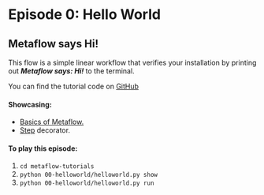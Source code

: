 # Episode 0: Hello World

## Metaflow says Hi!

This flow is a simple linear workflow that verifies your installation by printing out _**Metaflow says: Hi!**_ to the terminal.

You can find the tutorial code on [GitHub](https://github.com/Netflix/metaflow/tree/master/metaflow/tutorials/00-helloworld)

#### Showcasing:

- [Basics of Metaflow.](../../../metaflow/basics)
- [Step](../../../metaflow/basics#what-should-be-a-step) decorator.

#### To play this episode:

1. `cd metaflow-tutorials`
2. `python 00-helloworld/helloworld.py show`
3. `python 00-helloworld/helloworld.py run`

<TutorialsLink link="../../tutorials"/>
